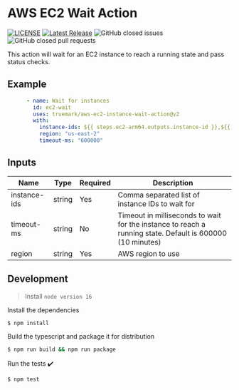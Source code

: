 # AWS EC2 Wait Action

[![LICENSE](https://img.shields.io/badge/license-BSD3-green)](LICENSE)
[![Latest Release](https://img.shields.io/github/v/release/truemark/aws-ec2-wait-instance-action)](https://github.com/truemark/aws-ec2-describe-wait-action/releases)
![GitHub closed issues](https://img.shields.io/github/issues-closed/truemark/aws-ec2-wait-instance-action)
![GitHub closed pull requests](https://img.shields.io/github/issues-pr-closed/truemark/aws-ec2-wait-instance-action)

This action will wait for an EC2 instance to reach a running state and pass status checks.

## Example

```yml
      - name: Wait for instances
        id: ec2-wait
        uses: truemark/aws-ec2-instance-wait-action@v2
        with:
          instance-ids: ${{ steps.ec2-arm64.outputs.instance-id }},${{ steps.ec2-amd64.outputs.instance-id }}
          region: "us-east-2"
          timeout-ms: "600000"
```

## Inputs

|Name | Type | Required | Description                                                                                               |
|-----|------|----------|-----------------------------------------------------------------------------------------------------------|
|instance-ids | string | Yes | Comma separated list of instance IDs to wait for                                                          |
|timeout-ms | string | No | Timeout in milliseconds to wait for the instance to reach a running state. Default is 600000 (10 minutes) |
|region | string | Yes | AWS region to use                                                                                         |


## Development

> Install `node version 16`

Install the dependencies
```bash
$ npm install
```

Build the typescript and package it for distribution
```bash
$ npm run build && npm run package
```

Run the tests :heavy_check_mark:
```bash
$ npm test
```
